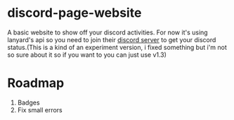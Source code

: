 # discord-page-website
A basic website to show off your discord activities. For now it's using lanyard's api so you need to join their [discord server](https://discord.gg/lanyard) to get your discord status.(This is a kind of an experiment version, i fixed something but i'm not so sure about it so if you want to you can just use v1.3)

# Roadmap
1. Badges
2. Fix small errors
